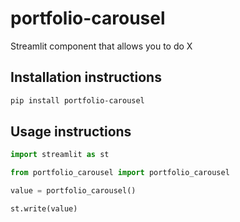 # portfolio-carousel

Streamlit component that allows you to do X

## Installation instructions 

```sh
pip install portfolio-carousel
```

## Usage instructions

```python
import streamlit as st

from portfolio_carousel import portfolio_carousel

value = portfolio_carousel()

st.write(value)
